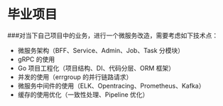 # 毕业项目

###对当下自己项目中的业务，进行一个微服务改造，需要考虑如下技术点：

* 微服务架构（BFF、Service、Admin、Job、Task 分模块）
* gRPC 的使用
* Go 项目工程化（项目结构、DI、代码分层、ORM 框架）
* 并发的使用（errgroup 的并行链路请求）
* 微服务中间件的使用（ELK、Opentracing、Prometheus、Kafka）
* 缓存的使用优化（一致性处理、Pipeline 优化）
